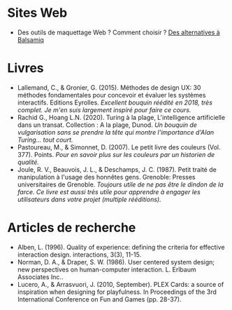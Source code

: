# Sites Web
* Des outils de maquettage Web ? Comment choisir ? [Des alternatives à Balsamiq](https://www.slant.co/options/76/alternatives/~balsamiq-alternatives)

# Livres
* Lallemand, C., & Gronier, G. (2015). Méthodes de design UX: 30 méthodes fondamentales pour concevoir et évaluer les systèmes interactifs. Editions Eyrolles.
*Excellent bouquin réédité en 2018, très complet. Je m'en suis largement inspiré pour faire ce cours.*
* Rachid G., Hoang L.N. (2020). Turing à la plage, L'intelligence artificielle dans un transat. Collection : A la plage, Dunod.
*Un bouquin de vulgarisation sans se prendre la tête qui montre l'importance d'Alan Turing... tout court.*
* Pastoureau, M., & Simonnet, D. (2007). Le petit livre des couleurs (Vol. 377). Points.
*Pour en savoir plus sur les couleurs par un historien de qualité.*
* Joule, R. V., Beauvois, J. L., & Deschamps, J. C. (1987). Petit traité de manipulation à l'usage des honnêtes gens. Grenoble: Presses universitaires de Grenoble.
*Toujours utile de ne pas être le dindon de la farce. Ce livre est aussi très utile pour apprendre à engager les utilisateurs dans votre projet (multiple rééditions).*

# Articles de recherche
* Alben, L. (1996). Quality of experience: defining the criteria for effective interaction design. interactions, 3(3), 11-15.
* Norman, D. A., & Draper, S. W. (1986). User centered system design; new perspectives on human-computer interaction. L. Erlbaum Associates Inc..
* Lucero, A., & Arrasvuori, J. (2010, September). PLEX Cards: a source of inspiration when designing for playfulness. In Proceedings of the 3rd International Conference on Fun and Games (pp. 28-37).



